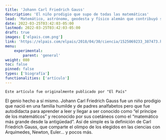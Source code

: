 ```yaml
---
title: 'Johann Carl Friedrich Gauss'
description: 'El niño prodigio que supo de todas las matemáticas'
lead: 'Matemático, astrónomo, geodesta y físico alemán que contribuyó significativamente en muchos campos, incluida la teoría de los números, el análisis matemático, la geometría diferencial, la estadística, el álgebra, la geodesia, el magnetismo y la óptica. ¿Qué más se puede decir de él?'
date: 2022-03-25T03:42:03-05:00
lastmod: 2022-03-25T03:42:03-05:00
draft: true
images: ['elpais.com.png']
link: 'https://elpais.com/elpais/2018/04/30/ciencia/1525069233_387473.html'
menu:
    experimental:
        parent: 'general'
weight: 080
toc: false
pinned: false
types: ['biografía']
functionalities: ['artículo']
---
```


```text
Este artículo fue originalmente publicado por "El País"
```

El genio hecho a sí mismo. Johann Carl Friedrich Gauss fue un niño prodigio que nació en una familia humilde y de padres analfabetos pero que fue autodidacta para aprender a leer y llegar a ser conocido como “el príncipe de los matemáticos” y reconocido por sus coetáneos como el “matemático más grande desde la antigüedad”. Así de simple es la definición de Carl Friedrich Gauss, que comparte el olimpo de los elegidos en las ciencias con Arquímedes, Newton, Euler… y pocos más.
